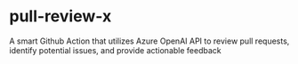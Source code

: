 # pull-review-x
A smart Github Action that utilizes Azure OpenAI API to review pull requests, identify  potential issues, and provide actionable feedback
